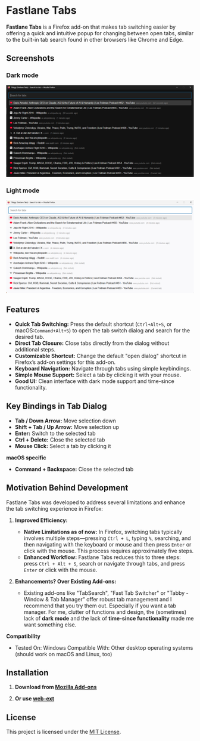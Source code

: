 # Fastlane Tabs

**Fastlane Tabs** is a Firefox add-on that makes tab switching easier by offering a quick and intuitive popup for changing between open tabs, similar to the built-in tab search found in other browsers like Chrome and Edge.

## Screenshots

### Dark mode

![Dialog in dark mode](screenshots/DarkMode.png)

### Light mode

![Dialog in light mode](screenshots/LightMode.png)

## Features

- **Quick Tab Switching:** Press the default shortcut (`Ctrl+Alt+S`, or macOS:`Command+Alt+S`) to open the tab switch dialog and search for the desired tab.
- **Direct Tab Closure:** Close tabs directly from the dialog without additional steps.
- **Customizable Shortcut:** Change the default "open dialog" shortcut in Firefox’s add-on settings for this add-on.
- **Keyboard Navigation:** Navigate through tabs using simple keybindings.
- **Simple Mouse Support:** Select a tab by clicking it with your mouse.
- **Good UI:** Clean interface with dark mode support and time-since functionality.

## Key Bindings in Tab Dialog

- **Tab / Down Arrow:** Move selection down
- **Shift + Tab / Up Arrow:** Move selection up
- **Enter:** Switch to the selected tab
- **Ctrl + Delete:** Close the selected tab
- **Mouse Click:** Select a tab by clicking it

**macOS specific**
- **Command + Backspace:** Close the selected tab

## Motivation Behind Development

Fastlane Tabs was developed to address several limitations and enhance the tab switching experience in Firefox:

1. **Improved Efficiency:**
   - **Native Limitations as of now:** In Firefox, switching tabs typically involves multiple steps—pressing `Ctrl + L`, typing `%`, searching, and then navigating with the keyboard or mouse and then press `Enter` or click with the mouse. This process requires approximately five steps.
   - **Enhanced Workflow:** Fastlane Tabs reduces this to three steps: press `Ctrl + Alt + S`, search or navigate through tabs, and press `Enter` or click with the mouse.

2. **Enhancements? Over Existing Add-ons:**
   - Existing add-ons like "TabSearch", "Fast Tab Switcher" or "Tabby - Window & Tab Manager" offer robust tab management and I recommend that you try them out. Especially if you want a tab manager. For me, clutter of functions and design, the (sometimes) lack of **dark mode** and the lack of **time-since functionality** made me want something else.

**Compatibility**
   - Tested On: Windows
    Compatible With: Other desktop operating systems (should work on macOS and Linux, too)

## Installation

1. **Download from [Mozilla Add-ons]([https://addons.mozilla.org/](https://addons.mozilla.org/sv-SE/firefox/addon/fastlane-tabs/))**

2. **Or use [web-ext](https://extensionworkshop.com/documentation/develop/getting-started-with-web-ext/)**

## License

This project is licensed under the [MIT License](license.txt).
